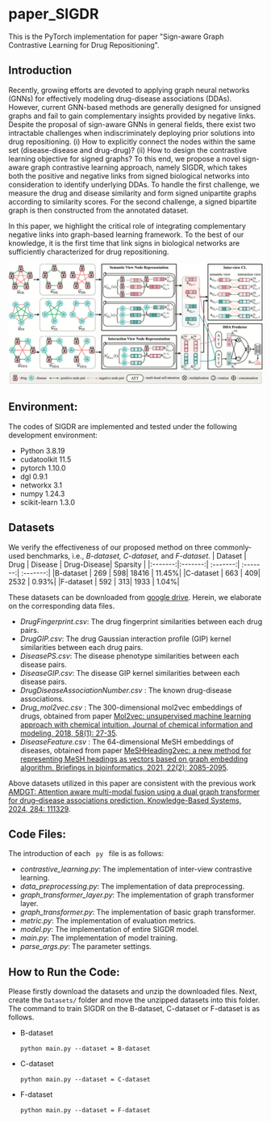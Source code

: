 # paper_SIGDR

This is the PyTorch implementation for paper "Sign-aware Graph Contrastive Learning for Drug Repositioning".

## Introduction

Recently, growing efforts are devoted to applying graph neural networks (GNNs) for effectively modeling drug-disease associations (DDAs). However, current GNN-based methods are generally designed for unsigned graphs and fail to gain complementary insights provided by negative links. Despite the proposal of sign-aware GNNs in general fields, there exist two intractable challenges when indiscriminately deploying prior solutions into drug repositioning. (i) How to explicitly connect the nodes within the same set (disease-disease and drug-drug)? (ii) How to design the contrastive learning objective for signed graphs? To this end, we propose a novel sign-aware graph contrastive learning approach, namely SIGDR, which takes both the positive and negative links from signed biological networks into consideration to identify underlying DDAs. To handle the first challenge, we measure the drug and disease similarity and form signed unipartite graphs according to similarity scores. For the second challenge, a signed bipartite graph is then constructed from the annotated dataset. 

In this paper, we highlight the critical role of integrating complementary negative links into graph-based learning framework. To the best of our knowledge, it is the first time that link signs in biological networks are sufficiently characterized for drug repositioning.

<img src='SIGDR.png'>

## Environment:
The codes of SIGDR are implemented and tested under the following development environment:
-  Python 3.8.19
-  cudatoolkit 11.5
-  pytorch 1.10.0
-  dgl 0.9.1
-  networkx 3.1
-  numpy 1.24.3
-  scikit-learn 1.3.0

## Datasets
We verify the effectiveness of our proposed method on three commonly-used benchmarks, i.e., <i>B-dataset, C-dataset, </i>and <i>F-dataset</i>.
| Dataset |  Drug |  Disease |  Drug-Disease| Sparsity |
|:-------:|:-------:| :-------:| :-------:| :-------:|
|B-dataset   | $269$ | $598$| $18416$ | $11.45\%$|
|C-dataset   | $663$ | $409$| $2532$  | $0.93\%$|
|F-dataset   | $592$ | $313$| $1933$  | $1.04\%$|

These datasets can be downloaded from [google drive](https://drive.google.com/drive/folders/1w9orlSgM_HlwGwaVWPLYgRqbjdQc7RCv). Herein, we elaborate on the corresponding data files.
- <i>DrugFingerprint.csv</i>: The drug fingerprint similarities between each drug pairs.
- <i>DrugGIP.csv</i>: The drug Gaussian interaction profile (GIP) kernel similarities between each drug pairs.
- <i>DiseasePS.csv</i>: The disease phenotype similarities between each disease pairs.
- <i>DiseaseGIP.csv</i>: The disease GIP kernel similarities between each disease pairs.
- <i> DrugDiseaseAssociationNumber.csv </i>: The known drug-disease associations.
- <i> Drug_mol2vec.csv </i>: The 300-dimensional mol2vec embeddings of drugs, obtained from paper [Mol2vec: unsupervised machine learning approach with chemical intuition. Journal of chemical information and modeling, 2018, 58(1): 27-35](https://pubmed.ncbi.nlm.nih.gov/29268609/).
- <i> DiseaseFeature.csv </i>: The 64-dimensional MeSH embeddings of diseases, obtained from paper [MeSHHeading2vec: a new method for representing MeSH headings as vectors based on graph embedding algorithm. Briefings in bioinformatics, 2021, 22(2): 2085-2095](https://academic.oup.com/bib/article/22/2/2085/5813844).

Above datasets utilized in this paper are consistent with the previous work [AMDGT: Attention aware multi-modal fusion using a dual graph transformer for drug–disease associations prediction. Knowledge-Based Systems, 2024, 284: 111329](https://github.com/JK-Liu7/AMDGT).


## Code Files:
The introduction of each <code> py </code> file is as follows:
- <i>contrastive_learning.py</i>: The implementation of inter-view contrastive learning.
- <i>data_preprocessing.py</i>: The implementation of data preprocessing.
- <i>graph_transformer_layer.py</i>: The implementation of graph transformer layer.
- <i>graph_transformer.py</i>: The implementation of basic graph transformer.
- <i>metric.py</i>: The implementation of evaluation metrics.
- <i>model.py</i>: The implementation of entire SIGDR model.
- <i>main.py</i>: The implementation of model training.
- <i>parse_args.py</i>: The parameter settings.

## How to Run the Code:
Please firstly download the datasets and unzip the downloaded files. Next, create the <code>Datasets/</code> folder and move the unzipped datasets into this folder. The command to train SIGDR on the B-dataset, C-dataset or F-dataset is as follows.

<ul>
<li>B-dataset<pre><code>python main.py --dataset = B-dataset</code></pre>
</li>
<li>C-dataset<pre><code>python main.py --dataset = C-dataset</code></pre>
</li>
<li>F-dataset<pre><code>python main.py --dataset = F-dataset</code></pre>
</li>
</ul>
</body></html>

